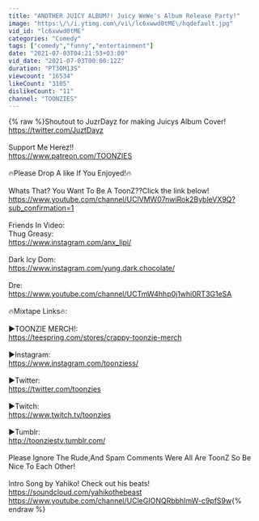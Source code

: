 ```yaml
---
title: "ANOTHER JUICY ALBUM?! Juicy WeWe's Album Release Party!"
image: "https:\/\/i.ytimg.com\/vi\/lc6xwwd0tME\/hqdefault.jpg"
vid_id: "lc6xwwd0tME"
categories: "Comedy"
tags: ["comedy","funny","entertainment"]
date: "2021-07-03T04:21:53+03:00"
vid_date: "2021-07-03T00:00:12Z"
duration: "PT30M13S"
viewcount: "16534"
likeCount: "3105"
dislikeCount: "11"
channel: "TOONZIES"
---
```

{% raw %}Shoutout to JuzrDayz for making Juicys Album Cover!<br /><a rel="nofollow" target="blank" href="https://twitter.com/JuztDayz">https://twitter.com/JuztDayz</a><br /><br />Support Me Herez!!<br /><a rel="nofollow" target="blank" href="https://www.patreon.com/TOONZIES">https://www.patreon.com/TOONZIES</a><br /><br />🔥Please Drop A like If You Enjoyed!🔥<br /><br />Whats That? You Want To Be A ToonZ??Click the link below!<br /><a rel="nofollow" target="blank" href="https://www.youtube.com/channel/UClVMW07nwiRok2BybleVX9Q?sub_confirmation=1">https://www.youtube.com/channel/UClVMW07nwiRok2BybleVX9Q?sub_confirmation=1</a><br /><br />Friends In Video:<br />Thug Greasy:<br /><a rel="nofollow" target="blank" href="https://www.instagram.com/anx_lipi/">https://www.instagram.com/anx_lipi/</a><br /><br />Dark Icy Dom:<br /><a rel="nofollow" target="blank" href="https://www.instagram.com/yung.dark.chocolate/">https://www.instagram.com/yung.dark.chocolate/</a><br /><br />Dre:<br /><a rel="nofollow" target="blank" href="https://www.youtube.com/channel/UCTmW4hhp0j1whi0RT3G1eSA">https://www.youtube.com/channel/UCTmW4hhp0j1whi0RT3G1eSA</a><br /><br />🔥Mixtape Links🔥:<br /><br />►TOONZIE MERCH!:<br /><a rel="nofollow" target="blank" href="https://teespring.com/stores/crappy-toonzie-merch">https://teespring.com/stores/crappy-toonzie-merch</a><br /><br />►Instagram:<br /><a rel="nofollow" target="blank" href="https://www.instagram.com/toonziess/">https://www.instagram.com/toonziess/</a><br /><br />►Twitter:<br /><a rel="nofollow" target="blank" href="https://twitter.com/toonzies">https://twitter.com/toonzies</a><br /><br />►Twitch:<br /><a rel="nofollow" target="blank" href="https://www.twitch.tv/toonzies">https://www.twitch.tv/toonzies</a><br /><br />►Tumblr:<br /><a rel="nofollow" target="blank" href="http://toonziestv.tumblr.com/">http://toonziestv.tumblr.com/</a><br /><br />Please Ignore The Rude,And Spam Comments Were All Are ToonZ So Be Nice To Each Other! <br /><br />Intro Song by Yahiko! Check out his beats!<br /><a rel="nofollow" target="blank" href="https://soundcloud.com/yahikothebeast">https://soundcloud.com/yahikothebeast</a><br /><a rel="nofollow" target="blank" href="https://www.youtube.com/channel/UCleGIONQRbbhImW-c9pfS9w">https://www.youtube.com/channel/UCleGIONQRbbhImW-c9pfS9w</a>{% endraw %}
